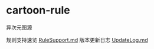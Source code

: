 # cartoon-rule
异次元图源

规则支持速览 [RuleSupport.md](https://github.com/mabDc/cartoon-rule/blob/master/RuleSupport.md)
版本更新日志 [UpdateLog.md](https://github.com/mabDc/cartoon-rule/blob/master/UpdateLog.md)
